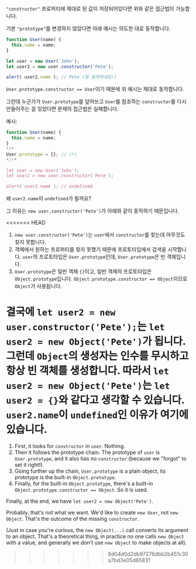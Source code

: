 `"constructor"` 프로퍼티에 제대로 된 값이 저장되어있다면 위와 같은 접근법이 가능합니다.

기본 `"prototype"`를 변경하지 않았다면 아래 예시는 의도한 대로 동작합니다.

```js run
function User(name) {
  this.name = name;
}

let user = new User('John');
let user2 = new user.constructor('Pete');

alert( user2.name ); // Pete (잘 동작하네요!)
```

`User.prototype.constructor == User`이기 때문에 위 예시는 제대로 동작합니다.

그런데 누군가가 `User.prototype`를 덮어쓰고 `User`를 참조하는 `constructor`를 다시 만들어주는 걸 잊었다면 문제의 접근법은 실패합니다.

예시:

```js run
function User(name) {
  this.name = name;
}
*!*
User.prototype = {}; // (*)
*/!*

let user = new User('John');
let user2 = new user.constructor('Pete');

alert( user2.name ); // undefined
```

왜 `user2.name`이 `undefined`가 될까요?

그 이유는 `new user.constructor('Pete')`가 아래와 같이 동작하기 때문입니다.

<<<<<<< HEAD
1. `new user.constructor('Pete')`는 `user`에서 `constructor`를 찾는데 아무것도 찾지 못합니다.
2. 객체에서 원하는 프로퍼티를 찾지 못했기 때문에 프로토타입에서 검색을 시작합니다. `user`의 프로토타입은 `User.prototype`인데, `User.prototype`은 빈 객체입니다.
3. `User.prototype`은 일반 객체 `{}`이고, 일반 객체의 프로토타입은 `Object.prototype`입니다. `Object.prototype.constructor == Object`이므로 `Object`가 사용됩니다.

결국에 `let user2 = new user.constructor('Pete');`는 `let user2 = new Object('Pete')`가 됩니다. 그런데 `Object`의 생성자는 인수를 무시하고 항상 빈 객체를 생성합니다. 따라서 `let user2 = new Object('Pete')`는 `let user2 = {}`와 같다고 생각할 수 있습니다. `user2.name`이 `undefined`인 이유가 여기에 있습니다.
=======
1. First, it looks for `constructor` in `user`. Nothing.
2. Then it follows the prototype chain. The prototype of `user` is `User.prototype`, and it also has no `constructor` (because we "forgot" to set it right!).
3. Going further up the chain, `User.prototype` is a plain object, its prototype is the built-in `Object.prototype`. 
4. Finally, for the built-in `Object.prototype`, there's a built-in `Object.prototype.constructor == Object`. So it is used.

Finally, at the end, we have `let user2 = new Object('Pete')`. 

Probably, that's not what we want. We'd like to create `new User`, not `new Object`. That's the outcome of the missing `constructor`.

(Just in case you're curious, the `new Object(...)` call converts its argument to an object. That's a theoretical thing, in practice no one calls `new Object` with a value, and generally we don't use `new Object` to make objects at all).
>>>>>>> 8d04d0d2db97276dbb2b451c30a7bd3e05d65831

